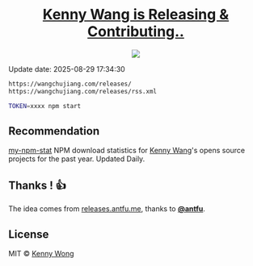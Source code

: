 <div align="center">
  <br />
  <h1><a href="https://wangchujiang.com/releases/">Kenny Wang is Releasing & Contributing..</a></h1>
  <a href="https://wangchujiang.com/releases/">
    <img src="https://repository-images.githubusercontent.com/844558097/2b6e2099-3730-488d-ad41-6eb61f1ffbc3" />
  </a>
  <br />
</div>

Update date: <!--GAMFC-->2025-08-29 17:34:30<!--GAMFC-END-->

```sh
https://wangchujiang.com/releases/
https://wangchujiang.com/releases/rss.xml
```

```sh
TOKEN=xxxx npm start
```

## Recommendation

[my-npm-stat](https://wangchujiang.com/my-npm-stat/) NPM download statistics for [Kenny Wang](https://www.npmjs.com/~wcjiang)'s opens source projects for the past year. Updated Daily.

## Thanks ! 👍

The idea comes from [releases.antfu.me](https://github.com/antfu/releases.antfu.me), thanks to **[@antfu](https://github.com/antfu)**.

## License

MIT © [Kenny Wong](https://github.com/jaywcjlove)

